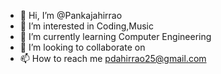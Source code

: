 - 👋 Hi, I’m @Pankajahirrao
- 👀 I’m interested in Coding,Music
- 🌱 I’m currently learning Computer Engineering
- 💞️ I’m looking to collaborate on 
- 📫 How to reach me pdahirrao25@gmail.com


<!---
Pankajahirrao/Pankajahirrao is a ✨ special ✨ repository because its `README.md` (this file) appears on your GitHub profile.
You can click the Preview link to take a look at your changes.
--->
